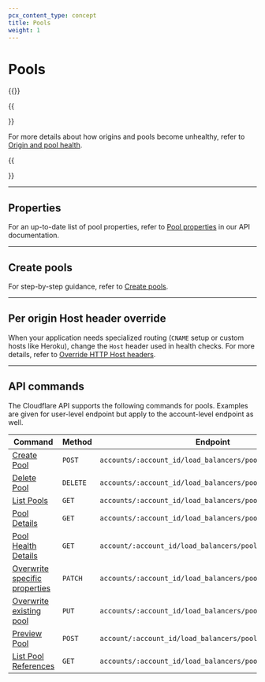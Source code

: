 ```yaml
---
pcx_content_type: concept
title: Pools
weight: 1
---
```


# Pools

{{<render file="_pool-definition.md">}}

{{<Aside>}}

For more details about how origins and pools become unhealthy, refer to [Origin and pool health](/load-balancing/understand-basics/health-details/).

{{</Aside>}}

---

## Properties

For an up-to-date list of pool properties, refer to [Pool properties](https://developers.cloudflare.com/api/operations/account-load-balancer-pools-list-pools) in our API documentation.

---

## Create pools

For step-by-step guidance, refer to [Create pools](/load-balancing/how-to/create-pool/).

---

## Per origin Host header override

When your application needs specialized routing (`CNAME` setup or custom hosts like Heroku), change the `Host` header used in health checks. For more details, refer to [Override HTTP Host headers](/load-balancing/additional-options/override-http-host-headers/).

---

## API commands

The Cloudflare API supports the following commands for pools. Examples are given for user-level endpoint but apply to the account-level endpoint as well.

| Command | Method | Endpoint |
| --- | --- | --- |
|  [Create Pool](https://developers.cloudflare.com/api/operations/account-load-balancer-pools-create-pool) | `POST` | `accounts/:account_id/load_balancers/pools` |
| [Delete Pool](https://developers.cloudflare.com/api/operations/account-load-balancer-pools-delete-pool) | `DELETE` | `accounts/:account_id/load_balancers/pools/:id` | 
| [List Pools](https://developers.cloudflare.com/api/operations/account-load-balancer-pools-list-pools) | `GET` | `accounts/:account_id/load_balancers/pools` |
| [Pool Details](https://developers.cloudflare.com/api/operations/account-load-balancer-pools-pool-details) | `GET` | `accounts/:account_id/load_balancers/pools/:id` |
| [Pool Health Details](https://developers.cloudflare.com/api/operations/account-load-balancer-pools-pool-health-details) | `GET` | `account/:account_id/load_balancers/pools/:id/health` |
| [Overwrite specific properties](https://developers.cloudflare.com/api/operations/account-load-balancer-pools-patch-pool) | `PATCH` | `accounts/:account_id/load_balancers/pools/:id` |
| [Overwrite existing pool](https://developers.cloudflare.com/api/operations/account-load-balancer-pools-update-pool) | `PUT` | `accounts/:account_id/load_balancers/pools/:id` |
| [Preview Pool](https://developers.cloudflare.com/api/operations/account-load-balancer-pools-preview-pool) | `POST` | `account/:account_id/load_balancers/pools/:id/preview` |
| [List Pool References](https://developers.cloudflare.com/api/operations/account-load-balancer-pools-list-pool-references) | `GET` | `accounts/:account_id/load_balancers/pools/:id/references` |